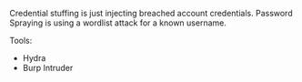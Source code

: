 Credential stuffing is just injecting breached account credentials.
Password Spraying is using a wordlist attack for a known username.

Tools:
- Hydra
- Burp Intruder